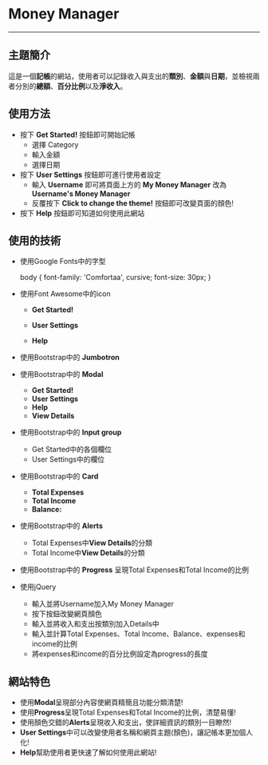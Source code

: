 # Money Manager

---
## 主題簡介
這是一個**記帳**的網站，使用者可以記錄收入與支出的**類別**、**金額**與**日期**，並檢視兩者分別的**總額**、**百分比例**以及**淨收入**。

## 使用方法
- 按下 **Get Started!** 按鈕即可開始記帳
    - 選擇 Category
    - 輸入金額
    - 選擇日期
- 按下 **User Settings** 按鈕即可進行使用者設定
    - 輸入 **Username** 即可將頁面上方的 **My Money Manager** 改為 **Username's Money Manager**
    - 反覆按下 **Click to change the theme!** 按鈕即可改變頁面的顏色!
- 按下 **Help** 按鈕即可知道如何使用此網站

## 使用的技術
- 使用Google Fonts中的字型

    body {
            font-family: 'Comfortaa', cursive;
            font-size: 30px;
        }
        
- 使用Font Awesome中的icon
    - **Get Started!**
    
    <i class="fab fa-font-awesome-flag"></i>
        
    - **User Settings**
    
    <i class="fas fa-cog"></i>
        
    - **Help** 
    
    <i class="far fa-question-circle "></i>
        
- 使用Bootstrap中的 **Jumbotron**
- 使用Bootstrap中的 **Modal** 
    - **Get Started!**
    - **User Settings**
    - **Help**
    - **View Details**
- 使用Bootstrap中的 **Input group**
    - Get Started中的各個欄位    
    - User Settings中的欄位
- 使用Bootstrap中的 **Card**
    - **Total Expenses**
    - **Total Income**
    - **Balance:**
- 使用Bootstrap中的 **Alerts**
    - Total Expenses中**View Details**的分類
    - Total Income中**View Details**的分類
- 使用Bootstrap中的 **Progress** 呈現Total Expenses和Total Income的比例
- 使用jQuery
    - 輸入並將Username加入My Money Manager
    - 按下按鈕改變網頁顏色
    - 輸入並將收入和支出按類別加入Details中
    - 輸入並計算Total Expenses、Total Income、Balance、expenses和income的比例
    - 將expenses和income的百分比例設定為progress的長度

## 網站特色
- 使用**Modal**呈現部分內容使網頁精簡且功能分類清楚!
- 使用**Progress**呈現Total Expenses和Total Income的比例，清楚易懂!
- 使用顏色交錯的**Alerts**呈現收入和支出，使詳細資訊的類別一目瞭然!
- **User Settings**中可以改變使用者名稱和網頁主題(顏色)，讓記帳本更加個人化!
- **Help**幫助使用者更快速了解如何使用此網站!





